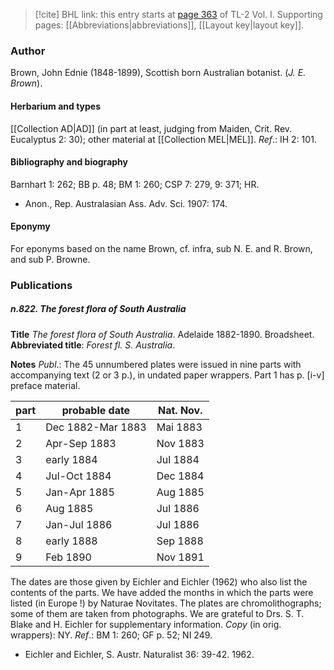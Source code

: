 > [!cite] BHL link: this entry starts at [page 363](https://www.biodiversitylibrary.org/item/103414#page/411/mode/1up) of TL-2 Vol. I.
> Supporting pages: [[Abbreviations|abbreviations]], [[Layout key|layout key]].

### Author

Brown, John Ednie (1848-1899), Scottish born Australian botanist. (*J. E. Brown*).

#### Herbarium and types

[[Collection AD|AD]] (in part at least, judging from Maiden, Crit. Rev. Eucalyptus 2: 30); other material at [[Collection MEL|MEL]].
*Ref*.: IH 2: 101.

#### Bibliography and biography

Barnhart 1: 262; BB p. 48; BM 1: 260; CSP 7: 279, 9: 371; HR.
- Anon., Rep. Australasian Ass. Adv. Sci. 1907: 174.

#### Eponymy

For eponyms based on the name Brown, cf. infra, sub N. E. and R. Brown, and sub P. Browne.

### Publications

##### n.822. The forest flora of South Australia

**Title**
*The forest flora of South Australia*. Adelaide 1882-1890. Broadsheet.
**Abbreviated title**: *Forest fl. S. Australia*.

**Notes**
*Publ*.: The 45 unnumbered plates were issued in nine parts with accompanying text (2 or 3 p.), in undated paper wrappers. Part 1 has p. \[i-v\] preface material.

|part	|probable date	|Nat. Nov.	|
|---	|---	|---	|
|1	|Dec 1882-Mar 1883	|Mai 1883	|
|2	|Apr-Sep 1883	|Nov 1883	|
|3	|early 1884	|Jul 1884	|
|4	|Jul-Oct 1884	|Dec 1884	|
|5	|Jan-Apr 1885	|Aug 1885|
|6	|Aug 1885	|Jul 1886|
|7	|Jan-Jul 1886	|Jul 1886|
|8	|early 1888	|Sep 1888|
|9	|Feb 1890	|Nov 1891|

The dates are those given by Eichler and Eichler (1962) who also list the contents of the parts. We have added the months in which the parts were listed (in Europe !) by Naturae Novitates. The plates are chromolithographs; some of them are taken from photographs.
We are grateful to Drs. S. T. Blake and H. Eichler for supplementary information. *Copy* (in orig. wrappers): NY.
*Ref*.: BM 1: 260; GF p. 52; NI 249.
- Eichler and Eichler, S. Austr. Naturalist 36: 39-42. 1962.

